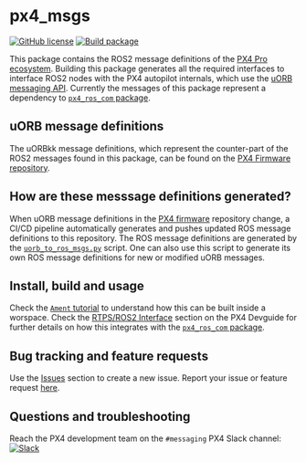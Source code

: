 # px4_msgs

[![GitHub license](https://img.shields.io/github/license/PX4/px4_msgs.svg)](https://github.com/PX4/px4_msg/blob/master/LICENSE) [![Build package](https://github.com/PX4/px4_msgs/workflows/Build%20package/badge.svg)](https://github.com/PX4/px4_msgs/actions)

This package contains the ROS2 message definitions of the [PX4 Pro ecosystem](https://px4.io/). Building this package generates all the required interfaces to interface ROS2 nodes with the PX4 autopilot internals, which use the [uORB messaging API](https://dev.px4.io/en/middleware/uorb.html). Currently the messages of this package represent a dependency to [`px4_ros_com` package](https://github.com/PX4/px4_ros_com).

## uORB message definitions

The uORBkk message definitions, which represent the counter-part of the ROS2 messages found in this package, can be found on the [PX4 Firmware repository](https://github.com/PX4/Firmware).

## How are these messsage definitions generated?

When uORB message definitions in the [PX4 firmware](https://github.com/PX4/Firmware) repository change, a CI/CD pipeline automatically generates and pushes updated ROS message definitions to this repository. The ROS message definitions are generated by the [`uorb_to_ros_msgs.py`](https://github.com/PX4/Firmware/blob/master/msg/tools/uorb_to_ros_msgs.py) script. One can also use this script to generate its own ROS message definitions for new or modified uORB messages.

## Install, build and usage

Check the [`Ament` tutorial](https://index.ros.org/doc/ros2/Tutorials/Ament-Tutorial/) to understand how this can be built inside a worspace. Check the [RTPS/ROS2 Interface](https://dev.px4.io/en/middleware/micrortps.html) section on the PX4 Devguide for further details on how this integrates with the [`px4_ros_com` package](https://github.com/PX4/px4_ros_com).

## Bug tracking and feature requests

Use the [Issues](https://github.com/PX4/px4_msgs/issues) section to create a new issue. Report your issue or feature request [here](https://github.com/PX4/px4_msgs/issues/new).

## Questions and troubleshooting

Reach the PX4 development team on the `#messaging` PX4 Slack channel:
[![Slack](https://px4-slack.herokuapp.com/badge.svg)](http://slack.px4.io)
